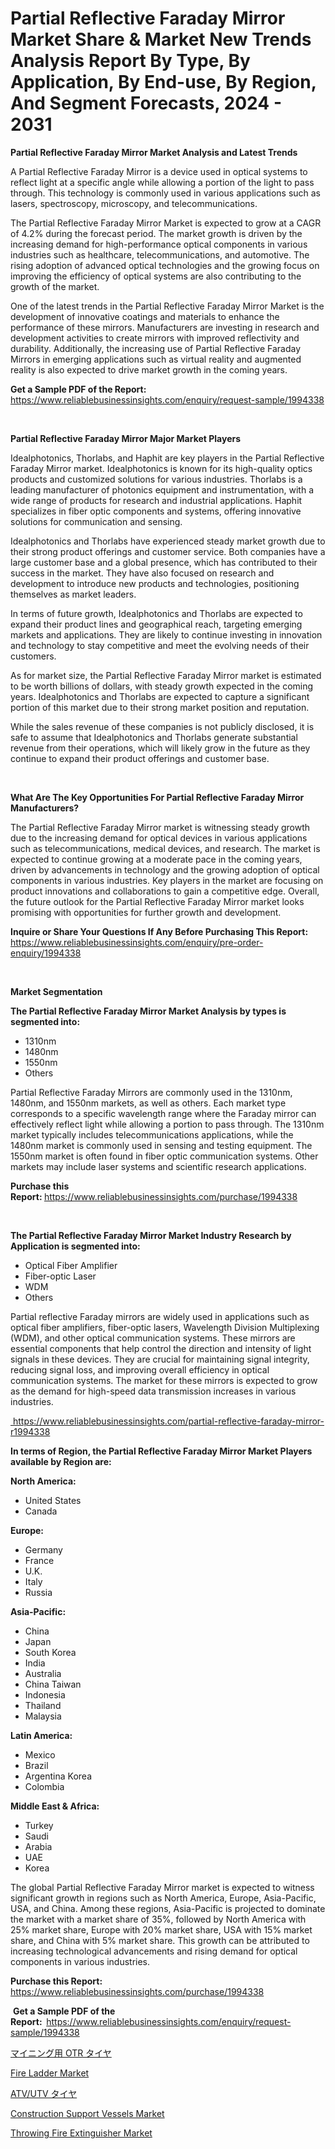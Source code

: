 <p><h1>Partial Reflective Faraday Mirror Market Share & Market New Trends Analysis Report By Type, By Application, By End-use, By Region, And Segment Forecasts, 2024 - 2031</h1></p><p><strong>Partial Reflective Faraday Mirror Market Analysis and Latest Trends</strong></p>
<p><p>A Partial Reflective Faraday Mirror is a device used in optical systems to reflect light at a specific angle while allowing a portion of the light to pass through. This technology is commonly used in various applications such as lasers, spectroscopy, microscopy, and telecommunications.</p><p>The Partial Reflective Faraday Mirror Market is expected to grow at a CAGR of 4.2% during the forecast period. The market growth is driven by the increasing demand for high-performance optical components in various industries such as healthcare, telecommunications, and automotive. The rising adoption of advanced optical technologies and the growing focus on improving the efficiency of optical systems are also contributing to the growth of the market.</p><p>One of the latest trends in the Partial Reflective Faraday Mirror Market is the development of innovative coatings and materials to enhance the performance of these mirrors. Manufacturers are investing in research and development activities to create mirrors with improved reflectivity and durability. Additionally, the increasing use of Partial Reflective Faraday Mirrors in emerging applications such as virtual reality and augmented reality is also expected to drive market growth in the coming years.</p></p>
<p><strong>Get a Sample PDF of the Report:&nbsp;</strong> <a href="https://www.reliablebusinessinsights.com/enquiry/request-sample/1994338">https://www.reliablebusinessinsights.com/enquiry/request-sample/1994338</a></p>
<p>&nbsp;</p>
<p><strong>Partial Reflective Faraday Mirror Major Market Players</strong></p>
<p><p>Idealphotonics, Thorlabs, and Haphit are key players in the Partial Reflective Faraday Mirror market. Idealphotonics is known for its high-quality optics products and customized solutions for various industries. Thorlabs is a leading manufacturer of photonics equipment and instrumentation, with a wide range of products for research and industrial applications. Haphit specializes in fiber optic components and systems, offering innovative solutions for communication and sensing.</p><p>Idealphotonics and Thorlabs have experienced steady market growth due to their strong product offerings and customer service. Both companies have a large customer base and a global presence, which has contributed to their success in the market. They have also focused on research and development to introduce new products and technologies, positioning themselves as market leaders.</p><p>In terms of future growth, Idealphotonics and Thorlabs are expected to expand their product lines and geographical reach, targeting emerging markets and applications. They are likely to continue investing in innovation and technology to stay competitive and meet the evolving needs of their customers.</p><p>As for market size, the Partial Reflective Faraday Mirror market is estimated to be worth billions of dollars, with steady growth expected in the coming years. Idealphotonics and Thorlabs are expected to capture a significant portion of this market due to their strong market position and reputation.</p><p>While the sales revenue of these companies is not publicly disclosed, it is safe to assume that Idealphotonics and Thorlabs generate substantial revenue from their operations, which will likely grow in the future as they continue to expand their product offerings and customer base.</p></p>
<p>&nbsp;</p>
<p><strong>What Are The Key Opportunities For Partial Reflective Faraday Mirror Manufacturers?</strong></p>
<p><p>The Partial Reflective Faraday Mirror market is witnessing steady growth due to the increasing demand for optical devices in various applications such as telecommunications, medical devices, and research. The market is expected to continue growing at a moderate pace in the coming years, driven by advancements in technology and the growing adoption of optical components in various industries. Key players in the market are focusing on product innovations and collaborations to gain a competitive edge. Overall, the future outlook for the Partial Reflective Faraday Mirror market looks promising with opportunities for further growth and development.</p></p>
<p><strong>Inquire or Share Your Questions If Any Before Purchasing This Report:</strong> <a href="https://www.reliablebusinessinsights.com/enquiry/pre-order-enquiry/1994338">https://www.reliablebusinessinsights.com/enquiry/pre-order-enquiry/1994338</a></p>
<p>&nbsp;</p>
<p><strong>Market Segmentation</strong></p>
<p><strong>The Partial Reflective Faraday Mirror Market Analysis by types is segmented into:</strong></p>
<p><ul><li>1310nm</li><li>1480nm</li><li>1550nm</li><li>Others</li></ul></p>
<p><p>Partial Reflective Faraday Mirrors are commonly used in the 1310nm, 1480nm, and 1550nm markets, as well as others. Each market type corresponds to a specific wavelength range where the Faraday mirror can effectively reflect light while allowing a portion to pass through. The 1310nm market typically includes telecommunications applications, while the 1480nm market is commonly used in sensing and testing equipment. The 1550nm market is often found in fiber optic communication systems. Other markets may include laser systems and scientific research applications.</p></p>
<p><strong>Purchase this Report:&nbsp;</strong><a href="https://www.reliablebusinessinsights.com/purchase/1994338">https://www.reliablebusinessinsights.com/purchase/1994338</a></p>
<p>&nbsp;</p>
<p><strong>The Partial Reflective Faraday Mirror Market Industry Research by Application is segmented into:</strong></p>
<p><ul><li>Optical Fiber Amplifier</li><li>Fiber-optic Laser</li><li>WDM</li><li>Others</li></ul></p>
<p><p>Partial reflective Faraday mirrors are widely used in applications such as optical fiber amplifiers, fiber-optic lasers, Wavelength Division Multiplexing (WDM), and other optical communication systems. These mirrors are essential components that help control the direction and intensity of light signals in these devices. They are crucial for maintaining signal integrity, reducing signal loss, and improving overall efficiency in optical communication systems. The market for these mirrors is expected to grow as the demand for high-speed data transmission increases in various industries.</p></p>
<p><a href="https://www.reliablebusinessinsights.com/partial-reflective-faraday-mirror-r1994338">&nbsp;https://www.reliablebusinessinsights.com/partial-reflective-faraday-mirror-r1994338</a></p>
<p><strong>In terms of Region, the Partial Reflective Faraday Mirror Market Players available by Region are:</strong></p>
<p>
    <p> <strong> North America: </strong>
        <ul>
            <li>United States</li>
            <li>Canada</li>
        </ul>
        </p> 
    <p> <strong> Europe: </strong>
        <ul>
            <li>Germany</li>
            <li>France</li>
            <li>U.K.</li>
            <li>Italy</li>
            <li>Russia</li>
        </ul>
        </p> 
    <p> <strong> Asia-Pacific: </strong>
        <ul>
            <li>China</li>
            <li>Japan</li>
            <li>South Korea</li>
            <li>India</li>
            <li>Australia</li>
            <li>China Taiwan</li>
            <li>Indonesia</li>
            <li>Thailand</li>
            <li>Malaysia</li>
        </ul>
        </p> 
    <p> <strong> Latin America: </strong>
        <ul>
            <li>Mexico</li>
            <li>Brazil</li>
            <li>Argentina Korea</li>
            <li>Colombia</li>
        </ul>
        </p> 
    <p> <strong> Middle East & Africa: </strong>
        <ul>
            <li>Turkey</li>
            <li>Saudi</li>
            <li>Arabia</li>
            <li>UAE</li>
            <li>Korea</li>
        </ul>
    </p>
    </p>
<p><p>The global Partial Reflective Faraday Mirror market is expected to witness significant growth in regions such as North America, Europe, Asia-Pacific, USA, and China. Among these regions, Asia-Pacific is projected to dominate the market with a market share of 35%, followed by North America with 25% market share, Europe with 20% market share, USA with 15% market share, and China with 5% market share. This growth can be attributed to increasing technological advancements and rising demand for optical components in various industries.</p></p>
<p><strong>Purchase this Report: </strong><a href="https://www.reliablebusinessinsights.com/purchase/1994338">https://www.reliablebusinessinsights.com/purchase/1994338</a></p>
<p>&nbsp;<strong>Get a Sample PDF of the Report:&nbsp;&nbsp;</strong><a href="https://www.reliablebusinessinsights.com/enquiry/request-sample/1994338">https://www.reliablebusinessinsights.com/enquiry/request-sample/1994338</a></p>
<p><strong></strong></p>
<p><p><a href="https://github.com/Andrewones2023/Market-Research-Report-List-1/blob/main/7577936165376.md">マイニング用 OTR タイヤ</a></p><p><a href="https://github.com/RichRobinson5/Market-Research-Report-List-5/blob/main/fire-ladder-market.md">Fire Ladder Market</a></p><p><a href="https://github.com/hardee896/Market-Research-Report-List-2/blob/main/8595559165375.md">ATV/UTV タイヤ</a></p><p><a href="https://www.linkedin.com/pulse/comprehensive-analysis-global-construction-support-vessels-jypwe">Construction Support Vessels Market</a></p><p><a href="https://github.com/gdfhhhj/Market-Research-Report-List-5/blob/main/throwing-fire-extinguisher-market.md">Throwing Fire Extinguisher Market</a></p></p>